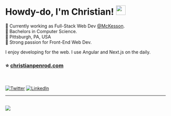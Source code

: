 # Howdy-do, I'm Christian! <img src="https://raw.githubusercontent.com/MartinHeinz/MartinHeinz/master/wave.gif" width="30px">

📌 Currently working as Full-Stack Web Dev [@McKesson](https://www.mckesson.com/). <br />
📌 Bachelors in Computer Science. <br />
📌 Pittsburgh, PA, USA <br />
📌 Strong passion for Front-End Web Dev. <br />

I enjoy developing for the web. I use Angular and Next.js on the daily.

### ⭐️ [christianpenrod.com](https://christianpenrod.com)

<br />

 [![Twitter](https://img.shields.io/badge/Twitter-%231DA1F2.svg?logo=Twitter&logoColor=white)](https://twitter.com/penrodlol) [![LinkedIn](https://img.shields.io/badge/LinkedIn-%230077B5.svg?logo=linkedin&logoColor=white)](https://linkedin.com/in/christian-penrod-07618314b)

<hr><br />

<div>
  <img
      align="center"
      src="https://profile-counter.glitch.me/penrodlol/count.svg" />
</div>
